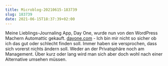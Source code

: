 ```yaml
---
title: Microblog-20210615-183739
slug: 183739
date: 2021-06-15T18:37:39+02:00
---
```


Meine Lieblings-Journaling App, Day One, wurde nun von den WordPress Machern Automattic gekauft. [dayone.com](https://dayoneapp.com/blog/day-one-at-automattic) - Ich bin mir nicht so sicher ob ich das gut oder schlecht finden soll. Immer haben sie versprochen, dass sich vorerst nichts ändern soll. Weder an der Privatsphäre noch am Management. Über kurz oder lang wird man sich aber doch wohl nach einer Alternative umsehen müssen.
